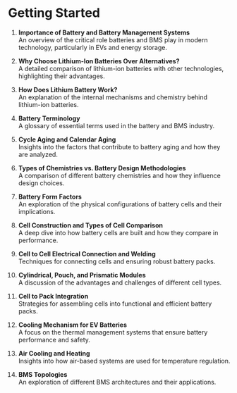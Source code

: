 # Getting Started

1. **Importance of Battery and Battery Management Systems**  
   An overview of the critical role batteries and BMS play in modern technology, particularly in EVs and energy storage.

2. **Why Choose Lithium-Ion Batteries Over Alternatives?**  
   A detailed comparison of lithium-ion batteries with other technologies, highlighting their advantages.

3. **How Does Lithium Battery Work?**  
   An explanation of the internal mechanisms and chemistry behind lithium-ion batteries.

4. **Battery Terminology**  
   A glossary of essential terms used in the battery and BMS industry.

5. **Cycle Aging and Calendar Aging**  
   Insights into the factors that contribute to battery aging and how they are analyzed.

6. **Types of Chemistries vs. Battery Design Methodologies**  
   A comparison of different battery chemistries and how they influence design choices.

7. **Battery Form Factors**  
   An exploration of the physical configurations of battery cells and their implications.

8. **Cell Construction and Types of Cell Comparison**  
   A deep dive into how battery cells are built and how they compare in performance.

9. **Cell to Cell Electrical Connection and Welding**  
   Techniques for connecting cells and ensuring robust battery packs.

10. **Cylindrical, Pouch, and Prismatic Modules**  
    A discussion of the advantages and challenges of different cell types.

11. **Cell to Pack Integration**  
    Strategies for assembling cells into functional and efficient battery packs.

12. **Cooling Mechanism for EV Batteries**  
    A focus on the thermal management systems that ensure battery performance and safety.

13. **Air Cooling and Heating**  
    Insights into how air-based systems are used for temperature regulation.

14. **BMS Topologies**  
    An exploration of different BMS architectures and their applications.